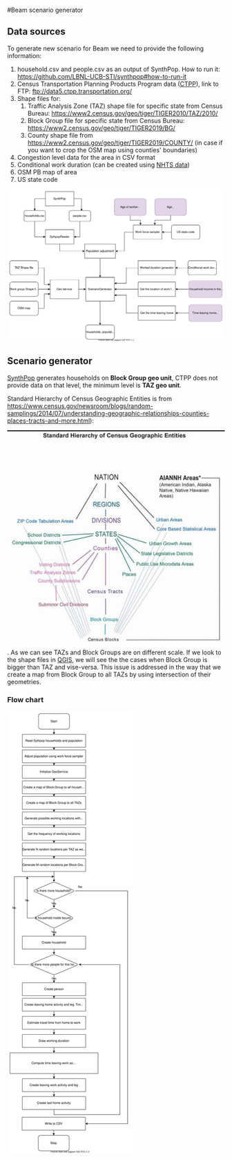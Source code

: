 #Beam scenario generator
## Data sources
To generate new scenario for Beam we need to provide the following information:
1. household.csv and people.csv as an output of SynthPop. How to run it: https://github.com/LBNL-UCB-STI/synthpop#how-to-run-it
2. Census Transportation Planning Products Program data ([CTPP](https://ctpp.transportation.org/2012-2016-5-year-ctpp/)), link to FTP: ftp://data5.ctpp.transportation.org/
3. Shape files for:
    1. Traffic Analysis Zone (TAZ) shape file for specific state from Census Bureau: https://www2.census.gov/geo/tiger/TIGER2010/TAZ/2010/
    2. Block Group file for specific state from Census Bureau: https://www2.census.gov/geo/tiger/TIGER2019/BG/
    3. County shape file from https://www2.census.gov/geo/tiger/TIGER2019/COUNTY/ (in case if you want to crop the OSM map using counties' boundaries)
4. Congestion level data for the area in CSV format
5. Conditional work duration (can be created using [NHTS data](https://nhts.ornl.gov/))
6. OSM PB map of area
7. US state code

![Data source](data_sources.svg)

## Scenario generator
[SynthPop](https://github.com/LBNL-UCB-STI/synthpop) generates households on **Block Group geo unit**, CTPP does not provide data on that level, the minimum level is **TAZ geo unit**.

Standard Hierarchy of Census Geographic Entities is from https://www.census.gov/newsroom/blogs/random-samplings/2014/07/understanding-geographic-relationships-counties-places-tracts-and-more.html):
 
![Standard Hierarchy of Census Geographic Entities](hierarchy_of_cencus_geo_entities.jpg). As we can see TAZs and Block Groups are on different scale. If we look to the shape files in [QGIS](https://qgis.org/en/site/), we will see the the cases when Block Group is bigger than TAZ and vise-versa. This issue is addressed in the way that we create a map from Block Group to all TAZs by using intersection of their geometries. 

### Flow chart
![Flow chart](flowchart.svg)